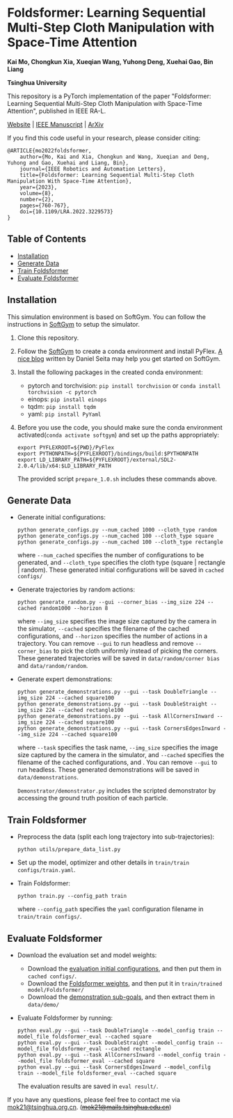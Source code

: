 # Foldsformer: Learning Sequential Multi-Step Cloth Manipulation with Space-Time Attention
**Kai Mo, Chongkun Xia, Xueqian Wang, Yuhong Deng, Xuehai Gao, Bin Liang**

**Tsinghua University**

This repository is a PyTorch implementation of the paper "Foldsformer: Learning Sequential Multi-Step Cloth Manipulation with Space-Time Attention", published in IEEE RA-L.

[Website](https://sites.google.com/view/foldsformer) | [IEEE Manuscript](https://ieeexplore.ieee.org/abstract/document/9987684) | [ArXiv](https://arxiv.org/abs/2301.03003)

If you find this code useful in your research, please consider citing:

~~~
@ARTICLE{mo2022foldsformer,  
    author={Mo, Kai and Xia, Chongkun and Wang, Xueqian and Deng, Yuhong and Gao, Xuehai and Liang, Bin},  
    journal={IEEE Robotics and Automation Letters},   
    title={Foldsformer: Learning Sequential Multi-Step Cloth Manipulation With Space-Time Attention},   
    year={2023},  
    volume={8},  
    number={2},  
    pages={760-767},  
    doi={10.1109/LRA.2022.3229573}
}
~~~

## Table of Contents
* [Installation](#Installation)
* [Generate Data](#Generate-Data)
* [Train Foldsformer](#Train-Foldsformer)
* [Evaluate Foldsformer](#Evaluate-Foldsformer)

## Installation
This simulation environment is based on SoftGym. You can follow the instructions in [SoftGym](https://github.com/Xingyu-Lin/softgym) to setup the simulator.

1. Clone this repository.

2. Follow the [SoftGym](https://github.com/Xingyu-Lin/softgym) to create a conda environment and install PyFlex. [A nice blog](https://danieltakeshi.github.io/2021/02/20/softgym/) written by Daniel Seita may help you get started on SoftGym.

3. Install the following packages in the created conda environment:
    
    * pytorch and torchvision: `pip install torchvision` or `conda install torchvision -c pytorch`
    * einops: `pip install einops`
    * tqdm: `pip install tqdm`
    * yaml: `pip install PyYaml`


4. Before you use the code, you should make sure the conda environment activated(`conda activate softgym`) and set up the paths appropriately: 
   ~~~
   export PYFLEXROOT=${PWD}/PyFlex
   export PYTHONPATH=${PYFLEXROOT}/bindings/build:$PYTHONPATH
   export LD_LIBRARY_PATH=${PYFLEXROOT}/external/SDL2-2.0.4/lib/x64:$LD_LIBRARY_PATH
   ~~~
   The provided script `prepare_1.0.sh` includes these commands above.

## Generate Data

* Generate initial configurations:

  ~~~
  python generate_configs.py --num_cached 1000 --cloth_type random
  python generate_configs.py --num_cached 100 --cloth_type square
  python generate_configs.py --num_cached 100 --cloth_type rectangle
  ~~~

  where `--num_cached` specifies the number of configurations to be generated, and `--cloth_type` specifies the cloth type (square | rectangle | random). These generated initial configurations will be saved in `cached configs/`

* Generate trajectories by random actions:

  ```
  python generate_random.py --gui --corner_bias --img_size 224 --cached random1000 --horizon 8
  ```

  where `--img_size` specifies the image size captured by the camera in the simulator, `--cached` specifies the filename of the cached configurations, and `--horizon` specifies the number of actions in a trajectory. You can remove `--gui` to run headless and remove `--corner_bias` to pick the cloth uniformly instead of picking the corners. These generated trajectories will be saved in `data/random/corner bias` and `data/random/random`.

* Generate expert demonstrations:

  ```
  python generate_demonstrations.py --gui --task DoubleTriangle --img_size 224 --cached square100
  python generate_demonstrations.py --gui --task DoubleStraight --img_size 224 --cached rectangle100
  python generate_demonstrations.py --gui --task AllCornersInward --img_size 224 --cached square100
  python generate_demonstrations.py --gui --task CornersEdgesInward --img_size 224 --cached square100
  ```

  where `--task` specifies the task name, `--img_size` specifies the image size captured by the camera in the simulator, and `--cached` specifies the filename of the cached configurations, and . You can remove `--gui` to run headless. These generated demonstrations will be saved in `data/demonstrations`.


  `Demonstrator/demonstrator.py` includes the scripted demonstrator by accessing the ground truth position of each particle.

## Train Foldsformer

* Preprocess the data (split each long trajectory into sub-trajectories):

  ```
  python utils/prepare_data_list.py 
  ```

* Set up the model, optimizer and other details in `train/train configs/train.yaml`.

* Train Foldsformer:

  ```
  python train.py --config_path train
  ```

  where `--config_path` specifies the `yaml` configuration filename in `train/train configs/`.

## Evaluate Foldsformer

* Download the evaluation set and model weights:
  * Download the [evaluation initial configurations](https://drive.google.com/drive/folders/1_kZpRBu9bMmt-gFFLxKw7Ih7NOfpbxI-?usp=sharing), and then put them in `cached configs/`.
  * Download the [Foldsformer weights](https://drive.google.com/file/d/145DZ5_HGdiNp23gfli4btGwjCZA6XAk8/view?usp=sharing), and then put it in `train/trained model/Foldsformer/`
  * Download the [demonstration sub-goals](https://drive.google.com/file/d/1bscYy5HXnnRZQfTIZqViL5cRHF_xwxZ7/view?usp=sharing), and then extract them in `data/demo/`

* Evaluate Foldsformer by running:

  ```
  python eval.py --gui --task DoubleTriangle --model_config train --model_file foldsformer_eval --cached square
  python eval.py --gui --task DoubleStraight --model_config train --model_file foldsformer_eval --cached rectangle
  python eval.py --gui --task AllCornersInward --model_config train --model_file foldsformer_eval --cached square
  python eval.py --gui --task CornersEdgesInward --model_confilg train --model_file foldsformer_eval --cached square
  ```

  The evaluation results are saved in `eval result/`.

If you have any questions, please feel free to contact me via mok21@tsinghua.org.cn. (~~mok21@mails.tsinghua.edu.cn~~)

